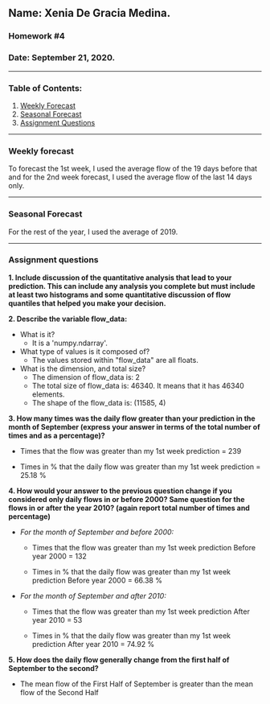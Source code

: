 ## Name: Xenia De Gracia Medina.
### Homework #4
### Date: September 21, 2020.

---
### Table of Contents:
1. [ Weekly Forecast](#weekly)
1. [ Seasonal Forecast](#seasonal)
1. [ Assignment Questions](#questions)

---
<a name="weekly"></a>
### **Weekly forecast**

To forecast the 1st week, I used the average flow of the 19 days before that and for the 2nd week forecast, I used the average flow of the last 14 days only.


---
<a name="seasonal"></a>
### **Seasonal Forecast**

For the rest of the year, I used the average of 2019.


---
<a name="questions"></a>
### **Assignment questions**

**1. Include discussion of the quantitative analysis that lead to your prediction. This can include any analysis you complete but must include at least two histograms and some quantitative discussion of flow quantiles that helped you make your decision.**


**2. Describe the variable flow_data:**
- What is it?
  - It is a 'numpy.ndarray'.
- What type of values is it composed of?
  - The values  stored within "flow_data" are all floats.
- What is the dimension, and total size?
  - The dimension of flow_data is: 2
  - The total size of flow_data is: 46340. It means that it has 46340 elements.
  - The shape of the flow_data is: (11585, 4)


**3. How many times was the daily flow greater than your prediction in the month of September (express your answer in terms of the total number of times and as a percentage)?**

- Times that the flow was greater than my 1st week prediction = 239

- Times in % that the daily flow was greater than my 1st week prediction = 25.18 %


**4. How would your answer to the previous question change if you considered only daily flows in or before 2000? Same question for the flows in or after the year 2010? (again report total number of times and percentage)**

- *For the month of September and before 2000:*

  - Times that the flow was greater than my 1st week prediction Before year 2000 = 132

  - Times in % that the daily flow was greater than my 1st week prediction Before year 2000 = 66.38 %

- *For the month of September and after 2010:*

  - Times that the flow was greater than my 1st week prediction After year 2010 = 53

  - Times in % that the daily flow was greater than my 1st week prediction After year 2010 = 74.92 %


**5. How does the daily flow generally change from the first half of September to the second?**

- The mean flow of the First Half of September is greater than the mean flow of the Second Half
